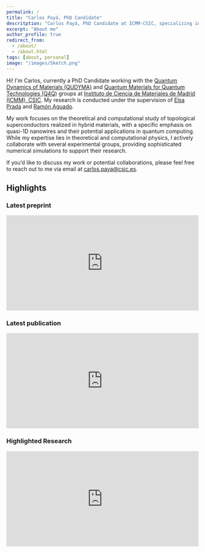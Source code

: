 ```yaml
---
permalink: /
title: "Carlos Payá, PhD Candidate"
descritption: "Carlos Payá, PhD Candidate at ICMM-CSIC, specializing in topological superconductors and quantum materials."
excerpt: "About me"
author_profile: true
redirect_from: 
  - /about/
  - /about.html
tags: [about, personal]
image: "/images/Sketch.png"
---
```


Hi! I'm Carlos, currently a PhD Candidate working with the [Quantum Dynamics of Materials (QUDYMA)](https://sites.google.com/view/qudyma-icmm) and [Quantum Materials for Quantum Technologies (Q4Q)](https://wp.icmm.csic.es/tqe/) groups at [Instituto de Ciencia de Materiales de Madrid (ICMM), CSIC](https://www.icmm.csic.es/). My research is conducted under the supervision of [Elsa Prada](https://elsaprada.github.io/) and [Ramón Aguado](https://wp.icmm.csic.es/tqe/people/ramon-aguado/).

My work focuses on the theoretical and computational study of topological superconductors realized in hybrid materials, with a specific emphasis on quasi-1D nanowires and their potential applications in quantum computing. While my expertise lies in theoretical and computational physics, I actively collaborate with several experimental groups, providing sophisticated numerical simulations to support their research.

If you’d like to discuss my work or potential collaborations, please feel free to reach out to me via email at [carlos.paya@csic.es](mailto:carlos.paya@csic.es).


## Highlights
### Latest preprint
<iframe src="https://www.linkedin.com/embed/feed/update/urn:li:share:7379446154654007296" height="250" width="100%" style="max-width: 1800px;" frameborder="0" allowfullscreen="" title="Embedded post"></iframe>

### Latest publication
<iframe src="https://www.linkedin.com/embed/feed/update/urn:li:share:7338244594913939457" height="250" width="100%" style="max-width: 1800px;" frameborder="0" allowfullscreen="" title="Embedded post"></iframe>

### Highlighted Research
<iframe src="https://www.linkedin.com/embed/feed/update/urn:li:share:7331389324178952192" height="250" width="100%" style="max-width: 1800px;" frameborder="0" allowfullscreen="" title="Embedded post"></iframe>